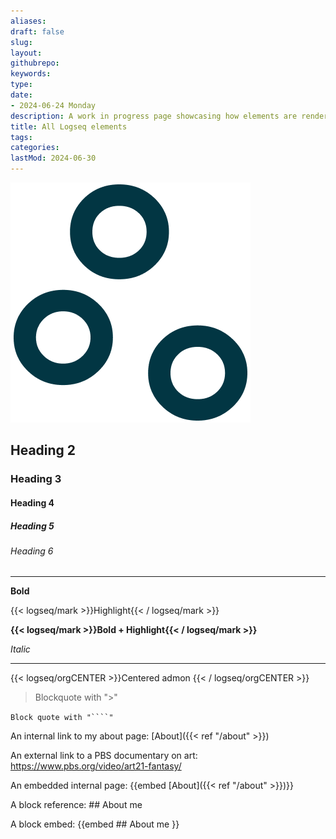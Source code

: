 ```yaml
---
aliases: 
draft: false
slug: 
layout: 
githubrepo: 
keywords: 
type: 
date:
- 2024-06-24 Monday
description: A work in progress page showcasing how elements are rendered from Logseq
title: All Logseq elements
tags:
categories:
lastMod: 2024-06-30
---
```

![logseq-elements.png](/assets/logseq-elements_1719436919750_0.png)

## Heading 2

### Heading 3

#### Heading 4

##### Heading 5

###### Heading 6

---

**Bold**

{{< logseq/mark >}}Highlight{{< / logseq/mark >}}

**{{< logseq/mark >}}Bold + Highlight{{< / logseq/mark >}}**

*Italic*

---

{{< logseq/orgCENTER >}}Centered admon
{{< / logseq/orgCENTER >}}

>Blockquote with ">"

`Block quote with "````" `

An internal link to my about page: [About]({{< ref "/about" >}})

An external link to a PBS documentary on art: https://www.pbs.org/video/art21-fantasy/

An embedded internal page: {{embed [About]({{< ref "/about" >}})}}

A block reference: ## About me


A block embed: {{embed ## About me
 }}
